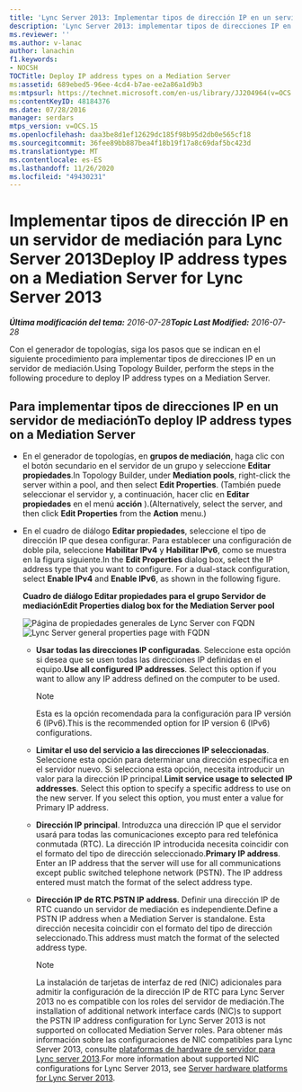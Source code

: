 ```yaml
---
title: 'Lync Server 2013: Implementar tipos de dirección IP en un servidor de mediación'
description: 'Lync Server 2013: implementar tipos de direcciones IP en un servidor de mediación.'
ms.reviewer: ''
ms.author: v-lanac
author: lanachin
f1.keywords:
- NOCSH
TOCTitle: Deploy IP address types on a Mediation Server
ms:assetid: 689ebed5-96ee-4cd4-b7ae-ee2a86a1d9b3
ms:mtpsurl: https://technet.microsoft.com/en-us/library/JJ204964(v=OCS.15)
ms:contentKeyID: 48184376
ms.date: 07/28/2016
manager: serdars
mtps_version: v=OCS.15
ms.openlocfilehash: daa3be8d1ef12629dc185f98b95d2db0e565cf18
ms.sourcegitcommit: 36fee89bb887bea4f18b19f17a8c69daf5bc423d
ms.translationtype: MT
ms.contentlocale: es-ES
ms.lasthandoff: 11/26/2020
ms.locfileid: "49430231"
---
```

# <a name="deploy-ip-address-types-on-a-mediation-server-for-lync-server-2013"></a><span data-ttu-id="1663c-103">Implementar tipos de dirección IP en un servidor de mediación para Lync Server 2013</span><span class="sxs-lookup"><span data-stu-id="1663c-103">Deploy IP address types on a Mediation Server for Lync Server 2013</span></span>

<div data-xmlns="http://www.w3.org/1999/xhtml">

<div class="topic" data-xmlns="http://www.w3.org/1999/xhtml" data-msxsl="urn:schemas-microsoft-com:xslt" data-cs="https://msdn.microsoft.com/">

<div data-asp="https://msdn2.microsoft.com/asp">



</div>

<div id="mainSection">

<div id="mainBody"><span data-ttu-id="1663c-104">

<span> </span></span><span class="sxs-lookup"><span data-stu-id="1663c-104">

<span> </span></span></span>

<span data-ttu-id="1663c-105">_**Última modificación del tema:** 2016-07-28_</span><span class="sxs-lookup"><span data-stu-id="1663c-105">_**Topic Last Modified:** 2016-07-28_</span></span>

<span data-ttu-id="1663c-106">Con el generador de topologías, siga los pasos que se indican en el siguiente procedimiento para implementar tipos de direcciones IP en un servidor de mediación.</span><span class="sxs-lookup"><span data-stu-id="1663c-106">Using Topology Builder, perform the steps in the following procedure to deploy IP address types on a Mediation Server.</span></span>

<div>

## <a name="to-deploy-ip-address-types-on-a-mediation-server"></a><span data-ttu-id="1663c-107">Para implementar tipos de direcciones IP en un servidor de mediación</span><span class="sxs-lookup"><span data-stu-id="1663c-107">To deploy IP address types on a Mediation Server</span></span>

  - <span data-ttu-id="1663c-108">En el generador de topologías, en **grupos de mediación**, haga clic con el botón secundario en el servidor de un grupo y seleccione **Editar propiedades**.</span><span class="sxs-lookup"><span data-stu-id="1663c-108">In Topology Builder, under **Mediation pools**, right-click the server within a pool, and then select **Edit Properties**.</span></span> <span data-ttu-id="1663c-109">(También puede seleccionar el servidor y, a continuación, hacer clic en **Editar propiedades** en el menú **acción** ).</span><span class="sxs-lookup"><span data-stu-id="1663c-109">(Alternatively, select the server, and then click **Edit Properties** from the **Action** menu.)</span></span>

  - <span data-ttu-id="1663c-p102">En el cuadro de diálogo **Editar propiedades**, seleccione el tipo de dirección IP que desea configurar. Para establecer una configuración de doble pila, seleccione **Habilitar IPv4** y **Habilitar IPv6**, como se muestra en la figura siguiente.</span><span class="sxs-lookup"><span data-stu-id="1663c-p102">In the **Edit Properties** dialog box, select the IP address type that you want to configure. For a dual-stack configuration, select **Enable IPv4** and **Enable IPv6**, as shown in the following figure.</span></span>
    
    <span data-ttu-id="1663c-112">**Cuadro de diálogo Editar propiedades para el grupo Servidor de mediación**</span><span class="sxs-lookup"><span data-stu-id="1663c-112">**Edit Properties dialog box for the Mediation Server pool**</span></span>
    
    <span data-ttu-id="1663c-113">![Página de propiedades generales de Lync Server con FQDN](images/JJ204964.4e650aca-dbff-4a86-b10d-f0162c032539(OCS.15).png "Página de propiedades generales de Lync Server con FQDN")</span><span class="sxs-lookup"><span data-stu-id="1663c-113">![Lync Server general properties page with FQDN](images/JJ204964.4e650aca-dbff-4a86-b10d-f0162c032539(OCS.15).png "Lync Server general properties page with FQDN")</span></span>
    
      - <span data-ttu-id="1663c-p103">**Usar todas las direcciones IP configuradas**. Seleccione esta opción si desea que se usen todas las direcciones IP definidas en el equipo.</span><span class="sxs-lookup"><span data-stu-id="1663c-p103">**Use all configured IP addresses**. Select this option if you want to allow any IP address defined on the computer to be used.</span></span>
        
        <div>
        

        > [!NOTE]  
        > <span data-ttu-id="1663c-116">Esta es la opción recomendada para la configuración para IP versión 6 (IPv6).</span><span class="sxs-lookup"><span data-stu-id="1663c-116">This is the recommended option for IP version 6 (IPv6) configurations.</span></span>

        
        </div>
    
      - <span data-ttu-id="1663c-p104">**Limitar el uso del servicio a las direcciones IP seleccionadas**. Seleccione esta opción para determinar una dirección específica en el servidor nuevo. Si selecciona esta opción, necesita introducir un valor para la dirección IP principal.</span><span class="sxs-lookup"><span data-stu-id="1663c-p104">**Limit service usage to selected IP addresses**. Select this option to specify a specific address to use on the new server. If you select this option, you must enter a value for Primary IP address.</span></span>
    
      - <span data-ttu-id="1663c-p105">**Dirección IP principal**. Introduzca una dirección IP que el servidor usará para todas las comunicaciones excepto para red telefónica conmutada (RTC). La dirección IP introducida necesita coincidir con el formato del tipo de dirección seleccionado.</span><span class="sxs-lookup"><span data-stu-id="1663c-p105">**Primary IP address**. Enter an IP address that the server will use for all communications except public switched telephone network (PSTN). The IP address entered must match the format of the select address type.</span></span>
    
      - <span data-ttu-id="1663c-123">**Dirección IP de RTC**.</span><span class="sxs-lookup"><span data-stu-id="1663c-123">**PSTN IP address**.</span></span> <span data-ttu-id="1663c-124">Definir una dirección IP de RTC cuando un servidor de mediación es independiente.</span><span class="sxs-lookup"><span data-stu-id="1663c-124">Define a PSTN IP address when a Mediation Server is standalone.</span></span> <span data-ttu-id="1663c-125">Esta dirección necesita coincidir con el formato del tipo de dirección seleccionado.</span><span class="sxs-lookup"><span data-stu-id="1663c-125">This address must match the format of the selected address type.</span></span>
        
        <div>
        

        > [!NOTE]  
        > <span data-ttu-id="1663c-126">La instalación de tarjetas de interfaz de red (NIC) adicionales para admitir la configuración de la dirección IP de RTC para Lync Server 2013 no es compatible con los roles del servidor de mediación.</span><span class="sxs-lookup"><span data-stu-id="1663c-126">The installation of additional network interface cards (NIC)s to support the PSTN IP address configuration for Lync Server 2013 is not supported on collocated Mediation Server roles.</span></span> <span data-ttu-id="1663c-127">Para obtener más información sobre las configuraciones de NIC compatibles para Lync Server 2013, consulte <A href="lync-server-2013-server-hardware-platforms.md">plataformas de hardware de servidor para Lync server 2013</A>.</span><span class="sxs-lookup"><span data-stu-id="1663c-127">For more information about supported NIC configurations for Lync Server 2013, see <A href="lync-server-2013-server-hardware-platforms.md">Server hardware platforms for Lync Server 2013</A>.</span></span>

        
        <span data-ttu-id="1663c-128"></div>

</div>

</div>

<span> </span>

</div>

</div>

</span><span class="sxs-lookup"><span data-stu-id="1663c-128"></div>

</div>

</div>

<span> </span>

</div>

</div>

</span></span></div>

